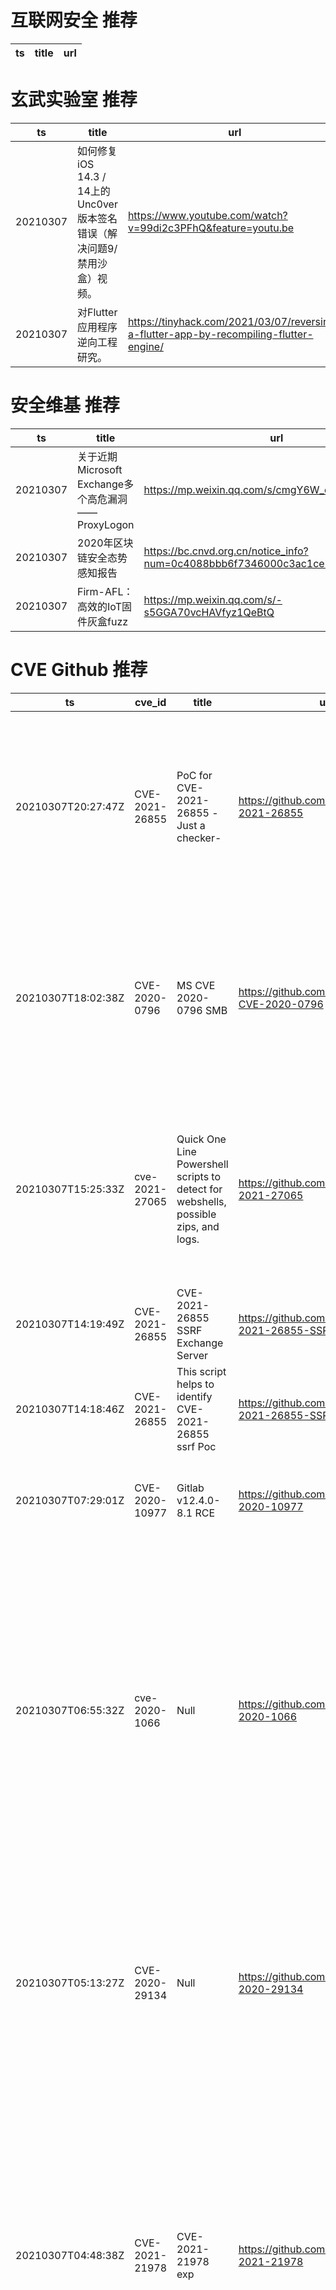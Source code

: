 # 互联网安全 推荐
| ts | title | url| 
| --- | --- | ---| 


# 玄武实验室 推荐
| ts | title | url| 
| --- | --- | ---| 
| 20210307 | 如何修复iOS 14.3 / 14上的Unc0ver版本签名错误（解决问题9/禁用沙盒）视频。 | https://www.youtube.com/watch?v=99di2c3PFhQ&feature=youtu.be| 
| 20210307 | 对Flutter应用程序逆向工程研究。 | https://tinyhack.com/2021/03/07/reversing-a-flutter-app-by-recompiling-flutter-engine/| 


# 安全维基 推荐
| ts | title | url| 
| --- | --- | ---| 
| 20210307 | 关于近期Microsoft Exchange多个高危漏洞——ProxyLogon | https://mp.weixin.qq.com/s/cmgY6W_cGtGacfYgiac5qQ| 
| 20210307 | 2020年区块链安全态势感知报告 | https://bc.cnvd.org.cn/notice_info?num=0c4088bbb6f7346000c3ac1ce13f0347| 
| 20210307 | Firm-AFL：高效的IoT固件灰盒fuzz | https://mp.weixin.qq.com/s/-s5GGA70vcHAVfyz1QeBtQ| 


# CVE Github 推荐
| ts | cve_id | title | url | cve_detail| 
| --- | --- | --- | --- | ---| 
| 20210307T20:27:47Z | CVE-2021-26855 | PoC for CVE-2021-26855 -Just a checker- | https://github.com/0xAbdullah/CVE-2021-26855 | Microsoft Exchange Server Remote Code Execution Vulnerability This CVE ID is unique from CVE-2021-26412, CVE-2021-26854, CVE-2021-26857, CVE-2021-26858, CVE-2021-27065, CVE-2021-27078.| 
| 20210307T18:02:38Z | CVE-2020-0796 | MS CVE 2020-0796 SMB | https://github.com/Kinesys/Kinesys-CVE-2020-0796 | A remote code execution vulnerability exists in the way that the Microsoft Server Message Block 3.1.1 (SMBv3) protocol handles certain requests, aka %Windows SMBv3 Client/Server Remote Code Execution Vulnerability%.| 
| 20210307T15:25:33Z | cve-2021-27065 | Quick One Line Powershell scripts to detect for webshells, possible zips, and logs. | https://github.com/adamrpostjr/cve-2021-27065 | Microsoft Exchange Server Remote Code Execution Vulnerability This CVE ID is unique from CVE-2021-26412, CVE-2021-26854, CVE-2021-26855, CVE-2021-26857, CVE-2021-26858, CVE-2021-27078.| 
| 20210307T14:19:49Z | CVE-2021-26855 | CVE-2021-26855 SSRF Exchange Server | https://github.com/Th3eCrow/CVE-2021-26855-SSRF-Exchange | | 
| 20210307T14:18:46Z | CVE-2021-26855 | This script helps to identify  CVE-2021-26855  ssrf Poc | https://github.com/pussycat0x/CVE-2021-26855-SSRF | | 
| 20210307T07:29:01Z | CVE-2020-10977 | Gitlab v12.4.0-8.1 RCE | https://github.com/Liath/CVE-2020-10977 | GitLab EE/CE 8.5 to 12.9 is vulnerable to a an path traversal when moving an issue between projects.| 
| 20210307T06:55:32Z | cve-2020-1066 | Null | https://github.com/xyddnljydd/cve-2020-1066 | An elevation of privilege vulnerability exists in .NET Framework which could allow an attacker to elevate their privilege level.To exploit the vulnerability, an attacker would first have to access the local machine, and then run a malicious program.The update addresses the vulnerability by correcting how .NET Framework activates COM objects., aka %.NET Framework Elevation of Privilege Vulnerability%.| 
| 20210307T05:13:27Z | CVE-2020-29134 | Null | https://github.com/lucxssouza/CVE-2020-29134 | TOTVS Fluig Luke 1.7.0 allows directory traversal via a base64 encoded file=../ to a volume/stream/ URI. This affects: Fluig Lake 1.7.0-210217, Fluig Lake 1.7.0-210112, Fluig Lake 1.7.0-201215, Fluig Lake 1.7.0-201124 and Fluig Lake 1.7.0-200915.| 
| 20210307T04:48:38Z | CVE-2021-21978 | CVE-2021-21978 exp | https://github.com/GreyOrder/CVE-2021-21978 | VMware View Planner 4.x prior to 4.6 Security Patch 1 contains a remote code execution vulnerability. Improper input validation and lack of authorization leading to arbitrary file upload in logupload web application. An unauthorized attacker with network access to View Planner Harness could upload and execute a specially crafted file leading to remote code execution within the logupload container.| 
| 20210307T04:40:00Z | CVE-2021-3129 | Exploit for CVE-2021-3129 | https://github.com/nth347/CVE-2021-3129_exploit | Ignition before 2.5.2, as used in Laravel and other products, allows unauthenticated remote attackers to execute arbitrary code because of insecure usage of file_get_contents() and file_put_contents(). This is exploitable on sites using debug mode with Laravel before 8.4.2.| 


# klee on Github 推荐
| ts | title | url | stars | forks| 
| --- | --- | --- | --- | ---| 
| 20210307T20:55:45Z | Spring 2021 Geography 817 work folder  | https://github.com/klee12/klee12.github.io | 0 | 0| 
| 20210307T20:05:54Z | Assets to be used for linking and Gists | https://github.com/lahiri-phdworks/Assets | 0 | 0| 
| 20210307T17:24:25Z | Whole Program LLVM: wllvm ported to go | https://github.com/SRI-CSL/gllvm | 125 | 21| 
| 20210307T07:04:56Z | Null | https://github.com/fontworks-fonts/Klee | 381 | 10| 
| 20210307T06:53:01Z | Null | https://github.com/DASARIRAINY/kleenmax | 0 | 0| 
| 20210307T06:10:02Z | Git Blog | https://github.com/klee30810/klee30810.github.io | 0 | 0| 


# s2e on Github 推荐
| ts | title | url | stars | forks| 
| --- | --- | --- | --- | ---| 


# exploit on Github 推荐
| ts | title | url | stars | forks| 
| --- | --- | --- | --- | ---| 
| 20210307T23:20:46Z | Exploit Development and Reverse Engineering with GDB Made Easy | https://github.com/pwndbg/pwndbg | 3477 | 515| 
| 20210307T23:16:51Z | An open-source post-exploitation framework for students, researchers and developers. | https://github.com/malwaredllc/byob | 5965 | 1329| 
| 20210307T22:41:41Z | Null | https://github.com/Raycodex/Exploiting | 0 | 0| 
| 20210307T22:31:22Z | CGI Script Shellshock Exploitation Tool | https://github.com/sAsPeCt488/shellshockcgitool | 0 | 0| 
| 20210307T22:16:03Z | Set of CLI tools for automatically generating (as well as testing) PHP exploits. | https://github.com/madberries/sourceforage | 0 | 0| 
| 20210307T21:53:14Z | Repo to maintain Microsoft Cloud exploitation stuff. | https://github.com/ar0dd/LaListaDeMCA | 0 | 0| 
| 20210307T21:18:23Z | This bash script will help you to hack remote hosts  | https://github.com/FabioDefilippo/linuxallremote | 8 | 1| 
| 20210307T21:07:30Z | Small crash client base for retarded(german) people who steal other people%s code. | https://github.com/narumii/Niko | 5 | 0| 
| 20210307T21:02:16Z | CTF Write-ups | https://github.com/b4ckspace/ctfwriteups | 1 | 2| 
| 20210307T13:57:38Z | Null | https://github.com/ThanosKrk/VulnserverExploits | 0 | 0| 


# backdoor on Github 推荐
| ts | title | url | stars | forks| 
| --- | --- | --- | --- | ---| 
| 20210307T22:35:51Z | Null | https://github.com/Gh-raf/Backdoor | 0 | 0| 
| 20210307T20:25:31Z | Undetectable & Xor encrypting with custom KEY (FUD Metasploit Rat) bypass Top Antivirus like BitDefender,Malwarebytes,Avast,ESET-NOD32,AVG,... & Automatically Add ICON and MANIFEST to excitable | https://github.com/persianhydra/Xeexe-TopAntivirusEvasion | 323 | 83| 
| 20210307T19:23:53Z | Null | https://github.com/Dan3DTV/backdoors | 0 | 0| 
| 20210307T18:56:01Z | Threat Emulation and Red Teaming Framework. | https://github.com/quantumcored/remote_hacker_probe | 31 | 5| 
| 20210307T17:02:48Z | example backdoor malware in C explained | https://github.com/lukasbalazik123/cBackdoorMalware | 0 | 0| 
| 20210307T17:01:33Z | Null | https://github.com/Delle9999/backdoor | 0 | 0| 
| 20210307T15:21:42Z | Full-featured C2 framework which silently persists on webserver with a single-line PHP backdoor | https://github.com/nil0x42/phpsploit | 1174 | 335| 
| 20210307T15:18:12Z | Null | https://github.com/MCClientCracker/BackdooredClient | 0 | 0| 
| 20210307T12:50:16Z | Min backdoor | https://github.com/XmXTheDev/backdoor | 0 | 0| 


# fuzz on Github 推荐
| ts | title | url | stars | forks| 
| --- | --- | --- | --- | ---| 
| 20210307T23:06:02Z | Software for fuzzing, used on web application pentestings. | https://github.com/NESCAU-UFLA/FuzzingTool | 11 | 1| 
| 20210307T21:59:19Z | Fuse.js binding for fuzzy text match highlighting | https://github.com/metonym/svelte-fuzzy | 8 | 0| 
| 20210307T21:28:23Z | OMNeT++ Fuzzy IP Scheduler | https://github.com/TomasBoboi/fuzzy-ip-scheduler | 0 | 0| 
| 20210307T20:48:47Z | Personal website of Laurence Hughes | https://github.com/fuzzylogicxx/fuzzylogic | 4 | 1| 
| 20210307T20:09:54Z | Just a small fuzzer that I wrote using mesos, when I was starting off. Not really a speed demon. Initially written as a way to easily harness UI applications, but superseeded by gamozo%s chocolate_milk., before it was really used for anything serious. Don%t expect it to find any bugs :) | https://github.com/pacbypass/og_mesos_fuzzer | 0 | 0| 
| 20210307T19:32:43Z | The Book %Generating Software Tests% | https://github.com/uds-se/fuzzingbook | 539 | 109| 
| 20210307T19:26:17Z | CS 4152 Project | https://github.com/nicbarone/Fuzzy-Kiwi | 0 | 0| 
| 20210307T18:17:36Z | Kinesys Simple Python Fuzzer | https://github.com/Kinesys/Kinesys-Simple-Fuzzer | 1 | 0| 
| 20210307T17:37:03Z | To make fuzzing Rust easy | https://github.com/trailofbits/test-fuzz | 0 | 1| 
| 20210307T17:30:52Z | The Frida based fuzzer all in one | https://github.com/Nicholas1126/frida-fuzzer-aio | 5 | 1| 



# 日更新程序
